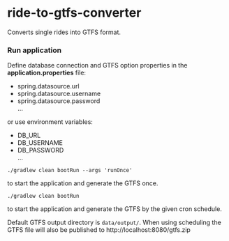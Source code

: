 # ride-to-gtfs-converter

Converts single rides into GTFS format.

### Run application

Define database connection and GTFS option properties in the **application.properties** file:

* spring.datasource.url
* spring.datasource.username
* spring.datasource.password      
...

or use environment variables:

* DB_URL
* DB_USERNAME
* DB_PASSWORD      
...

`./gradlew clean bootRun --args 'runOnce'`

to start the application and generate the GTFS once.

`./gradlew clean bootRun`

to start the application and generate the GTFS by the given cron schedule.

Default GTFS output directory is `data/output/`. When using scheduling the GTFS file will also be published to http://localhost:8080/gtfs.zip
